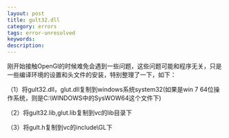 ```yaml
---
layout: post
title: gult32.dll
category: errors
tags: error-unresolved
keywords: 
description: 
---
```


刚开始接触OpenGl的时候难免会遇到一些问题，这些问题可能和程序无关，只是一些编译环境的设置和头文件的安装，特别整理了一下，如下：

 

（1）将gult32.dll，glut.dll复制到windows系统system32(如果是win 7 64位操作系统，则是C:\\WINDOWS中的SysWOW64这个文件下)

 

（2）将gult32.lib,glut.lib复制到vc的lib目录下

 

（3）将gult.h复制到vc的include\\GL下








